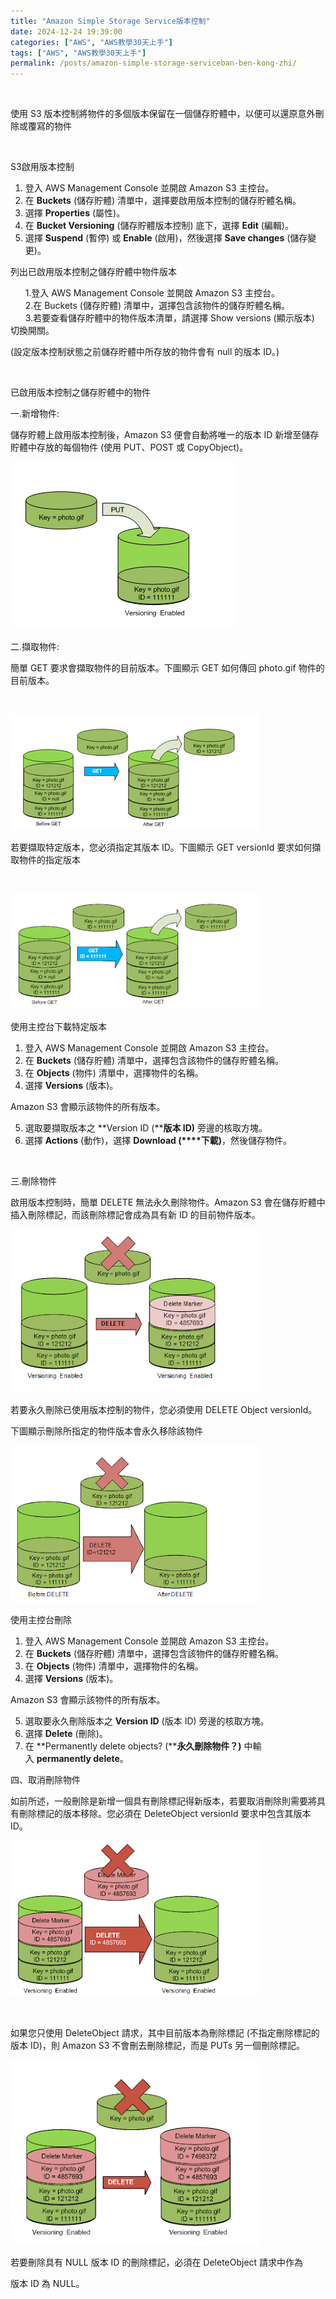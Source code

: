 ```yaml
---
title: "Amazon Simple Storage Service版本控制"
date: 2024-12-24 19:39:00
categories: ["AWS", "AWS教學30天上手"]
tags: ["AWS", "AWS教學30天上手"]
permalink: /posts/amazon-simple-storage-serviceban-ben-kong-zhi/
---
```

 

使用 S3 版本控制將物件的多個版本保留在一個儲存貯體中，以便可以還原意外刪除或覆寫的物件

 

S3啟用版本控制

1. 登入 AWS
   Management Console 並開啟 Amazon S3 主控台。
2. 在 **Buckets** (儲存貯體) 清單中，選擇要啟用版本控制的儲存貯體名稱。
3. 選擇 **Properties** (屬性)。
4. 在 **Bucket
   Versioning** (儲存貯體版本控制) 底下，選擇 **Edit** (編輯)。
5. 選擇 **Suspend** (暫停) 或 **Enable** (啟用)，然後選擇 **Save
   changes** (儲存變更)。

列出已啟用版本控制之儲存貯體中物件版本

      1.登入 AWS Management Console 並開啟 Amazon S3 主控台。  
      2.在 Buckets (儲存貯體) 清單中，選擇包含該物件的儲存貯體名稱。  
      3.若要查看儲存貯體中的物件版本清單，請選擇 Show versions (顯示版本) 切換開關。

(設定版本控制狀態之前儲存貯體中所存放的物件會有 null 的版本 ID。)

 

已啟用版本控制之儲存貯體中的物件

一.新增物件:

儲存貯體上啟用版本控制後，Amazon S3 便會自動將唯一的版本 ID 新增至儲存貯體中存放的每個物件 (使用 PUT、POST 或 CopyObject)。

[![](/assets/images/圖片1.png)](https://blogger.googleusercontent.com/img/b/R29vZ2xl/AVvXsEgucCr7w2bHdjF6g0YHcPKfauASBfyygGImt6uKBauh1CIjqw5XiDX_Bj9Sr0waiBSL8LBjlJtXaV8XL5gcxcpDCpWPBlAtgSlJay1aEO2S-xNY7hYoEGIi8Kw7cjia7lk8LmG203lynqDAwm2kWPemL_wvToc4TxuWlMR929rn2er5RIMNqgH7YAfjAfSj/s363/%E5%9C%96%E7%89%871.png)

  
  

二.擷取物件:

簡單 GET 要求會擷取物件的目前版本。下圖顯示 GET 如何傳回 photo.gif 物件的目前版本。

 

[![](/assets/images/圖片2.png)](https://blogger.googleusercontent.com/img/b/R29vZ2xl/AVvXsEhakoTFedudFmwfgRW15PHxRjz8KyATjvUlhFmoGOSSYWR5hDgJzJrSgYB4IhQGglZ4crCLpArtG7U_8iZWcqhyphenhyphen7-90ARQr3XRaLj2ix1dGFjyeLp2ayXw_IkdRZCqpGumVErgLuQiJ6TF6Sfck2Du4Vyfgf4gWrEU1gkQes0cAoUi4En5LPcvXVGw_wEzA/s554/%E5%9C%96%E7%89%872.png)

  

若要擷取特定版本，您必須指定其版本 ID。下圖顯示 GET versionId 要求如何擷取物件的指定版本

 

[![](/assets/images/圖片3.png)](https://blogger.googleusercontent.com/img/b/R29vZ2xl/AVvXsEhi8lMPTfUTxOd2GoVeKuWd13FJFO4zBGEe9mBxjJ0eJ5Hh2kkhsW1yToYkYfkt8LM0I07l4YHurl45-fGvR4cui6c9PF4_e9Z6te2_3teV8srwpqu_KLOEjGyh2o13vWWPK-kTEScaDhix1hWnA307D1KVZhj2uDdUV-o2N5j6jxU7I7WtQS6cE19zamnb/s554/%E5%9C%96%E7%89%873.png)

  

使用主控台下載特定版本

1. 登入 AWS
   Management Console 並開啟 Amazon S3 主控台。
2. 在 **Buckets** (儲存貯體) 清單中，選擇包含該物件的儲存貯體名稱。
3. 在 **Objects** (物件) 清單中，選擇物件的名稱。
4. 選擇 **Versions** (版本)。

Amazon S3 會顯示該物件的所有版本。

5. 選取要擷取版本之 **Version
   ID (****版本 ID)** 旁邊的核取方塊。
6. 選擇 **Actions** (動作)，選擇 **Download
   (****下載)**，然後儲存物件。

 

三.刪除物件

啟用版本控制時，簡單 DELETE 無法永久刪除物件。Amazon S3 會在儲存貯體中插入刪除標記，而該刪除標記會成為具有新 ID 的目前物件版本。

[![](/assets/images/圖片4.png)](https://blogger.googleusercontent.com/img/b/R29vZ2xl/AVvXsEiU2-yv0dwx-jw7Q5RJtKceP102KmfQjeh60zUwq_a6u7db7y-yjsxTlq-UYtDDDDz-_3DRhRIQCoZoefZgl_gDf4uAeYVKZV2jIK9fw35dqyzvr0iTJm-_L4dqNCDY6ae_eT_qfiGnl5jJ3eWjNXP4kIDoIk9xb3Jo4ryAIEOxMZO8qhDUha035K5rMeot/s431/%E5%9C%96%E7%89%874.png)

  
  

若要永久刪除已使用版本控制的物件，您必須使用 DELETE Object versionId。

下圖顯示刪除所指定的物件版本會永久移除該物件

[![](/assets/images/圖片5.png)](https://blogger.googleusercontent.com/img/b/R29vZ2xl/AVvXsEggKbW6xxCi2XSiitnBCgFkQM6K0BdY_61JQ-xCsk_dmDFN30hQaFd5HKbWg-CHEFDI6wGKBVQ5dPA0k5BmTerur6EzDYqq6O33XVZWJm9pUn-FymtdyPpNnBlwXbrZZoihhTfMX0Xq91xICG3TjA8CfKxf1jyKHwzJ0YAhvwwY-nv79aKpDgUSUonvygi-/s453/%E5%9C%96%E7%89%875.png)

  

使用主控台刪除

1. 登入 AWS
   Management Console 並開啟 Amazon S3 主控台。
2. 在 **Buckets** (儲存貯體) 清單中，選擇包含該物件的儲存貯體名稱。
3. 在 **Objects** (物件) 清單中，選擇物件的名稱。
4. 選擇 **Versions** (版本)。

Amazon S3 會顯示該物件的所有版本。

5. 選取要永久刪除版本之 **Version
   ID** (版本 ID) 旁邊的核取方塊。
6. 選擇 **Delete** (刪除)。
7. 在 **Permanently
   delete objects? (****永久刪除物件？)** 中輸入 **permanently
   delete**。

四、取消刪除物件

如前所述，一般刪除是新增一個具有刪除標記得新版本，若要取消刪除則需要將具有刪除標記的版本移除。您必須在 DeleteObject versionId 要求中包含其版本 ID。

[![](/assets/images/圖片6.png)](https://blogger.googleusercontent.com/img/b/R29vZ2xl/AVvXsEgmTjEc4_tPVM31W5G-5Uk1JxgOdZ4-8Izlobhah-n8EQUVV1Ooizs5UooL0MLISbUvEvq4O2sdGtaBw7oYcEt3YAOHgWgYRt5Oc1sALvndFvIP6riPSORgvWB5bqbME28m0Cjd-RrXLH7CM30Y8mcwrvf1vuT3k8dJ5FokqzcGxesNRCC2wO_DCf22Bqxv/s445/%E5%9C%96%E7%89%876.png)

  
  

 

如果您只使用 DeleteObject 請求，其中目前版本為刪除標記 (不指定刪除標記的版本 ID)，則 Amazon S3 不會刪去刪除標記，而是 PUTs 另一個刪除標記。

[![](/assets/images/圖片7.png)](https://blogger.googleusercontent.com/img/b/R29vZ2xl/AVvXsEjWHv94IOG6p0Qdl_2Ov5R9hUBFMCnPx-L2BN9uIZ_jPQH2u4v0WolOLB4MHZsB2PtDpJJpHFLhYwmPjzbSEaYAIFxKkYgo_AFqyhPnFpyFs6wbzKJNktzTmgcwQINSge7hiOhuh2aNCOVoHZuMtDf2Qg10yU1eJpVAbmWW_L7GArOC0jKaUiO6g3NOUoIg/s410/%E5%9C%96%E7%89%877.png)

  
  

若要刪除具有 NULL 版本 ID 的刪除標記，必須在 DeleteObject 請求中作為

版本 ID 為 NULL。